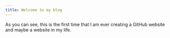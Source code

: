 ```yaml
---
title: Welcome to my blog
---
```


As you can see, this is the first time that I am ever creating a GitHub website and maybe a website in my life.
